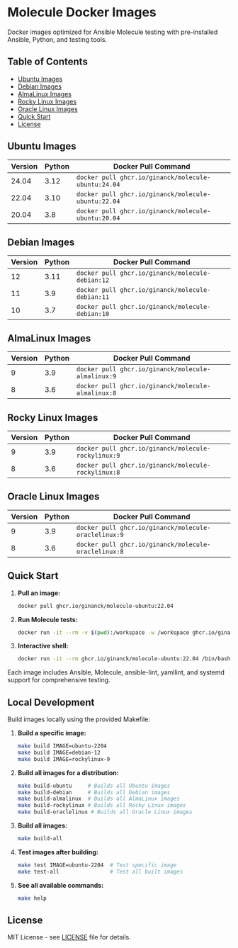 # Molecule Docker Images

Docker images optimized for Ansible Molecule testing with pre-installed Ansible, Python, and testing tools.

## Table of Contents

- [Ubuntu Images](#ubuntu-images)
- [Debian Images](#debian-images)  
- [AlmaLinux Images](#almalinux-images)
- [Rocky Linux Images](#rocky-linux-images)
- [Oracle Linux Images](#oracle-linux-images)
- [Quick Start](#quick-start)
- [License](#license)

## Ubuntu Images

| Version | Python | Docker Pull Command |
|---------|--------|---------------------|
| 24.04   | 3.12   | `docker pull ghcr.io/ginanck/molecule-ubuntu:24.04` |
| 22.04   | 3.10   | `docker pull ghcr.io/ginanck/molecule-ubuntu:22.04` |
| 20.04   | 3.8    | `docker pull ghcr.io/ginanck/molecule-ubuntu:20.04` |

## Debian Images

| Version | Python | Docker Pull Command |
|---------|--------|---------------------|
| 12      | 3.11   | `docker pull ghcr.io/ginanck/molecule-debian:12` |
| 11      | 3.9    | `docker pull ghcr.io/ginanck/molecule-debian:11` |
| 10      | 3.7    | `docker pull ghcr.io/ginanck/molecule-debian:10` |

## AlmaLinux Images

| Version | Python | Docker Pull Command |
|---------|--------|---------------------|
| 9       | 3.9    | `docker pull ghcr.io/ginanck/molecule-almalinux:9` |
| 8       | 3.6    | `docker pull ghcr.io/ginanck/molecule-almalinux:8` |

## Rocky Linux Images

| Version | Python | Docker Pull Command |
|---------|--------|---------------------|
| 9       | 3.9    | `docker pull ghcr.io/ginanck/molecule-rockylinux:9` |
| 8       | 3.6    | `docker pull ghcr.io/ginanck/molecule-rockylinux:8` |

## Oracle Linux Images

| Version | Python | Docker Pull Command |
|---------|--------|---------------------|
| 9       | 3.9    | `docker pull ghcr.io/ginanck/molecule-oraclelinux:9` |
| 8       | 3.6    | `docker pull ghcr.io/ginanck/molecule-oraclelinux:8` |

## Quick Start

1. **Pull an image:**

   ```bash
   docker pull ghcr.io/ginanck/molecule-ubuntu:22.04
   ```

2. **Run Molecule tests:**

   ```bash
   docker run -it --rm -v $(pwd):/workspace -w /workspace ghcr.io/ginanck/molecule-ubuntu:22.04 molecule test
   ```

3. **Interactive shell:**

   ```bash
   docker run -it --rm ghcr.io/ginanck/molecule-ubuntu:22.04 /bin/bash
   ```

Each image includes Ansible, Molecule, ansible-lint, yamllint, and systemd support for comprehensive testing.

## Local Development

Build images locally using the provided Makefile:

1. **Build a specific image:**

   ```bash
   make build IMAGE=ubuntu-2204
   make build IMAGE=debian-12
   make build IMAGE=rockylinux-9
   ```

2. **Build all images for a distribution:**

   ```bash
   make build-ubuntu     # Builds all Ubuntu images
   make build-debian     # Builds all Debian images
   make build-almalinux  # Builds all AlmaLinux images
   make build-rockylinux # Builds all Rocky Linux images
   make build-oraclelinux # Builds all Oracle Linux images
   ```

3. **Build all images:**

   ```bash
   make build-all
   ```

4. **Test images after building:**

   ```bash
   make test IMAGE=ubuntu-2204  # Test specific image
   make test-all                # Test all built images
   ```

5. **See all available commands:**

   ```bash
   make help
   ```

## License

MIT License - see [LICENSE](LICENSE) file for details.
